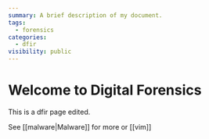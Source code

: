 ```yaml
---
summary: A brief description of my document.
tags:
  - forensics
categories:
  - dfir
visibility: public
---
```


# Welcome to Digital Forensics

This is a dfir page edited.

See [[malware|Malware]] for more or [[vim]]
